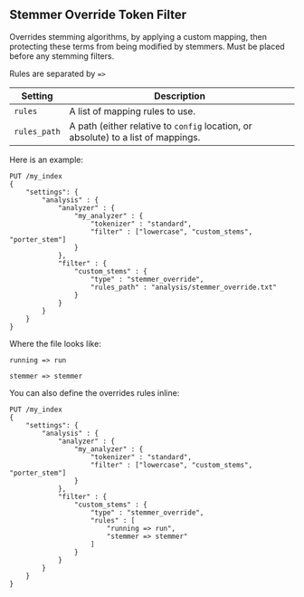 ## Stemmer Override Token Filter

Overrides stemming algorithms, by applying a custom mapping, then protecting these terms from being modified by stemmers. Must be placed before any stemming filters.

Rules are separated by `=>`

Setting | Description  
---|---    
`rules`| A list of mapping rules to use.    
`rules_path`| A path (either relative to `config` location, or absolute) to a list of mappings.    

Here is an example:
    
    
    PUT /my_index
    {
        "settings": {
            "analysis" : {
                "analyzer" : {
                    "my_analyzer" : {
                        "tokenizer" : "standard",
                        "filter" : ["lowercase", "custom_stems", "porter_stem"]
                    }
                },
                "filter" : {
                    "custom_stems" : {
                        "type" : "stemmer_override",
                        "rules_path" : "analysis/stemmer_override.txt"
                    }
                }
            }
        }
    }

Where the file looks like:
    
    
    running => run
    
    stemmer => stemmer

You can also define the overrides rules inline:
    
    
    PUT /my_index
    {
        "settings": {
            "analysis" : {
                "analyzer" : {
                    "my_analyzer" : {
                        "tokenizer" : "standard",
                        "filter" : ["lowercase", "custom_stems", "porter_stem"]
                    }
                },
                "filter" : {
                    "custom_stems" : {
                        "type" : "stemmer_override",
                        "rules" : [
                            "running => run",
                            "stemmer => stemmer"
                        ]
                    }
                }
            }
        }
    }
